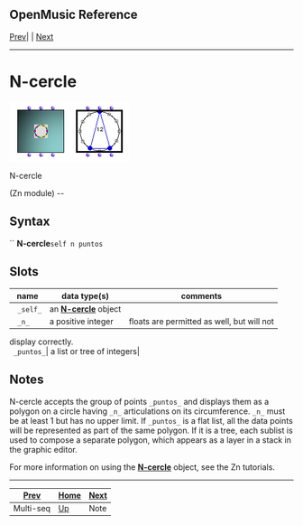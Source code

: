 OpenMusic Reference  
---  
[Prev](multi-seq)| | [Next](note)  
  
* * *

# N-cercle

![](figures/classes/n-cercle.png)

  
  
N-cercle  
  
(Zn module) \--  

## Syntax

`` **N-cercle**` self n puntos `

## Slots

name| data type(s)| comments  
---|---|---  
` _self_`|  an [**N-cercle**](n-cercle) object|  
` _n_`|  a positive integer| floats are permitted as well, but will not
display correctly.  
` _puntos_`|  a list or tree of integers|  
  
## Notes

N-cercle accepts the group of points `_puntos_` and displays them as a polygon
on a circle having `_n_` articulations on its circumference. `_n_` must be at
least 1 but has no upper limit. If `_puntos_` is a flat list, all the data
points will be represented as part of the same polygon. If it is a tree, each
sublist is used to compose a separate polygon, which appears as a layer in a
stack in the graphic editor.

For more information on using the [**N-cercle**](n-cercle) object, see
the Zn tutorials.

* * *

[Prev](multi-seq)| [Home](index)| [Next](note)  
---|---|---  
Multi-seq| [Up](classref.main)| Note

